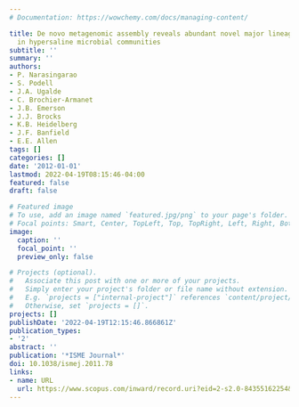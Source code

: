 ```yaml
---
# Documentation: https://wowchemy.com/docs/managing-content/

title: De novo metagenomic assembly reveals abundant novel major lineage of Archaea
  in hypersaline microbial communities
subtitle: ''
summary: ''
authors:
- P. Narasingarao
- S. Podell
- J.A. Ugalde
- C. Brochier-Armanet
- J.B. Emerson
- J.J. Brocks
- K.B. Heidelberg
- J.F. Banfield
- E.E. Allen
tags: []
categories: []
date: '2012-01-01'
lastmod: 2022-04-19T08:15:46-04:00
featured: false
draft: false

# Featured image
# To use, add an image named `featured.jpg/png` to your page's folder.
# Focal points: Smart, Center, TopLeft, Top, TopRight, Left, Right, BottomLeft, Bottom, BottomRight.
image:
  caption: ''
  focal_point: ''
  preview_only: false

# Projects (optional).
#   Associate this post with one or more of your projects.
#   Simply enter your project's folder or file name without extension.
#   E.g. `projects = ["internal-project"]` references `content/project/deep-learning/index.md`.
#   Otherwise, set `projects = []`.
projects: []
publishDate: '2022-04-19T12:15:46.866861Z'
publication_types:
- '2'
abstract: ''
publication: '*ISME Journal*'
doi: 10.1038/ismej.2011.78
links:
- name: URL
  url: https://www.scopus.com/inward/record.uri?eid=2-s2.0-84355162254&doi=10.1038%2fismej.2011.78&partnerID=40&md5=259cc6f5a7b0bc38595b82b3fab8e4b6
---
```

